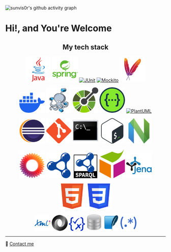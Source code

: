 ![sunvis0r's github activity graph](https://github-readme-activity-graph.vercel.app/graph?username=sunvis0r&theme=github-compact&custom_title=sunvis0r's%20activity&area=true&hide_border=true&point=006400)

# Hi!, and You're Welcome

<h2 align="center">My tech stack</h2>
<p align="center">
  <a href="https://www.java.com/"><img alt="Java" title="Java" height="80px" src="https://github.com/devicons/devicon/blob/master/icons/java/java-original-wordmark.svg" /></a>
  <a href="https://spring.io"><img alt="Spring Boot" title="Spring Boot" height="80px" src="https://github.com/devicons/devicon/blob/master/icons/spring/spring-original-wordmark.svg" /></a>
  <a href="https://github.com/junit-team/junit5"><img alt="JUnit" title="JUnit" height="80px" src="https://camo.githubusercontent.com/47ab606787e47aee8033b92c8f1d05c0e74b9b81904550f35a8f54e39f6c993b/68747470733a2f2f6a756e69742e6f72672f6a756e6974352f6173736574732f696d672f6a756e6974352d6c6f676f2e706e67" /></a>
  <a href="https://github.com/mockito/mockito"><img alt="Mockito" title="Mockito" height="80px" src="https://avatars.githubusercontent.com/u/2054056?s=200&v=4" /></a>
  <a href="https://maven.apache.org/"><img alt="Apache Maven" title="Apache Maven" height="80px" src="https://raw.githubusercontent.com/devicons/devicon/ca28c779441053191ff11710fe24a9e6c23690d6/icons/maven/maven-original.svg" /></a>
</p>

<p align="center">
  <a href="https://www.docker.com/"><img alt="Docker" title="Docker" width="80px" src="./img/docker.svg" /></a>
  <a href="https://docs.docker.com/compose/"><img alt="Docker Compose" title="Docker Compose" width="80px" src="./img/docker-compose.png" /></a>
  <a href="https://github.com/OAI/OpenAPI-Specification"><img alt="OpenAPI" title="OpenAPI" width="80px" src="https://raw.githubusercontent.com/devicons/devicon/ca28c779441053191ff11710fe24a9e6c23690d6/icons/openapi/openapi-original.svg" /></a>
  <a href="https://swagger.io/"><img alt="Swagger" title="Swagger" width="80px" src="https://raw.githubusercontent.com/devicons/devicon/ca28c779441053191ff11710fe24a9e6c23690d6/icons/swagger/swagger-original.svg" /></a>
  <a href="https://github.com/plantuml/plantuml"><img alt="PlantUML" title="PlantUML" width="80px" src="https://avatars.githubusercontent.com/u/5711322?s=200&v=4" /></a>
</p>

<p align="center">
  <a href="https://eclipseide.org/"><img alt="Eclipse IDE" title="Eclipse IDE" width="80px" src="https://raw.githubusercontent.com/devicons/devicon/ca28c779441053191ff11710fe24a9e6c23690d6/icons/eclipse/eclipse-original.svg" /></a>
  <a href="https://git-scm.com/"><img alt="Git" title="Git" width="80px" src="https://github.com/devicons/devicon/blob/master/icons/git/git-plain.svg" /></a>
  <a href="https://en.wikipedia.org/wiki/Cmd.exe"><img alt="Command Prompt" title="Command Prompt" height="80px" src="./img/cmd.png" /></a>
  <a href="https://www.gnu.org/software/bash/"><img alt="Bash" title="Bash" width="80px" src="./img/bash.png" /></a>
  <a href="https://github.com/neovim/neovim"><img alt="NeoVim" title="NeoVim" width="80px" src="https://raw.githubusercontent.com/devicons/devicon/ca28c779441053191ff11710fe24a9e6c23690d6/icons/neovim/neovim-original.svg" /></a>
</p>

<p align="center">
  <a href="https://www.mediawiki.org/wiki/MediaWiki"><img alt="MediaWiki" title="MediaWiki" width="80px" src="./img/mediawiki.svg" /></a>
  <a href="https://www.w3.org/TR/rdf12-concepts/"><img alt="RDF" title="RDF" width="80px" src="./img/rdf.png" /></a>
  <a href="https://en.wikipedia.org/wiki/SPARQL"><img alt="SPARQL" title="SPARQL" width="80px" src="./img/sparql.png" /></a>
  <a href="https://www.w3.org/2001/sw/wiki/Main_Page"><img alt="Semantic Web" title="Semantic Web" width="80px" src="./img/semanticweb.svg" /></a>
  <a href="https://jena.apache.org/"><img alt="Apache Jena" title="Apache Jena" width="80px" src="./img/jena.png" /></a>
</p>

<p align="center">
  <a href="https://html.spec.whatwg.org/dev/introduction.html"><img alt="HTML" title="HTML" height="80px" src="./img/html.png" /></a>
  <a href="https://www.w3.org/TR/CSS/"><img alt="CSS" title="CSS" height="80px" src="./img/css.png" /></a>
</p>

<p align="center">
  <a href="https://en.wikipedia.org/wiki/XML"><img alt="XML" title="XML" width="50px" src="./img/xml.png" /></a>
  <a href="https://en.wikipedia.org/wiki/JSON"><img alt="JSON" title="JSON" width="50px" src="./img/json.png" /></a>
  <a href="https://json-schema.org/"><img alt="JSON Schema" title="JSON Schema" width="50px" src="./img/jsonschema.png" /></a>
  <a href="https://en.wikipedia.org/wiki/SQL"><img alt="SQL" title="SQL" width="50px" src="./img/sql.png" /></a>
  <a href="https://en.wikipedia.org/wiki/SQLite"><img alt="SQLite" title="SQLite" width="50px" src="./img/sqlite.png" /></a>
  <a href="https://en.wikipedia.org/wiki/Regular_expression"><img alt="Regular expressions" title="Regular expressions" width="50px" src="./img/regex.png" /></a>
</p>

----

📧 [Contact me](https://gist.github.com/sunvis0r/fb2d9347516afadda9ef242e9b6d1516)
